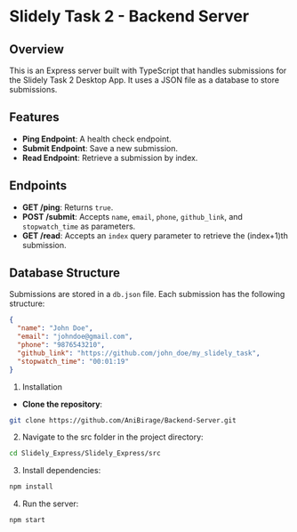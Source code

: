# Slidely Task 2 - Backend Server

## Overview
This is an Express server built with TypeScript that handles submissions for the Slidely Task 2 Desktop App. It uses a JSON file as a database to store submissions.

## Features
- **Ping Endpoint**: A health check endpoint.
- **Submit Endpoint**: Save a new submission.
- **Read Endpoint**: Retrieve a submission by index.

## Endpoints
- **GET /ping**: Returns `true`.
- **POST /submit**: Accepts `name`, `email`, `phone`, `github_link`, and `stopwatch_time` as parameters.
- **GET /read**: Accepts an `index` query parameter to retrieve the (index+1)th submission.

## Database Structure
Submissions are stored in a `db.json` file. Each submission has the following structure:
```json
{
  "name": "John Doe",
  "email": "johndoe@gmail.com",
  "phone": "9876543210",
  "github_link": "https://github.com/john_doe/my_slidely_task",
  "stopwatch_time": "00:01:19"
}
```
1. Installation
- **Clone the repository**:
```bash
git clone https://github.com/AniBirage/Backend-Server.git
```
2. Navigate to the src folder in the project directory:
```bash
cd Slidely_Express/Slidely_Express/src
```
3. Install dependencies:
```bash
npm install
```
4. Run the server:
```bash
npm start
```
